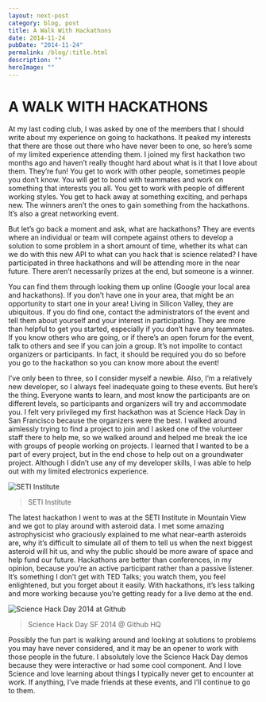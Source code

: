 ```yaml
---
layout: next-post
category: blog, post
title: A Walk With Hackathons
date: 2014-11-24
pubDate: "2014-11-24"
permalink: /blog/:title.html
description: ""
heroImage: ""
---
```


# A WALK WITH HACKATHONS

At my last coding club, I was asked by one of the members that I should write about my experience on going to hackathons. It peaked my interests that there are those out there who have never been to one, so here’s some of my limited experience attending them. I joined my first hackathon two months ago and haven’t really thought hard about what is it that I love about them. They’re fun! You get to work with other people, sometimes people you don’t know. You will get to bond with teammates and work on something that interests you all. You get to work with people of different working styles. You get to hack away at something exciting, and perhaps new. The winners aren’t the ones to gain something from the hackathons. It’s also a great networking event.

But let’s go back a moment and ask, what are hackathons? They are events where an individual or team will compete against others to develop a solution to some problem in a short amount of time, whether its what can we do with this new API to what can you hack that is science related? I have participated in three hackathons and will be attending more in the near future. There aren’t necessarily prizes at the end, but someone is a winner.

You can find them through looking them up online (Google your local area and hackathons). If you don’t have one in your area, that might be an opportunity to start one in your area! Living in Silicon Valley, they are ubiquitous. If you do find one, contact the administrators of the event and tell them about yourself and your interest in participating. They are more than helpful to get you started, especially if you don’t have any teammates. If you know others who are going, or if there’s an open forum for the event, talk to others and see if you can join a group. It’s not impolite to contact organizers or participants. In fact, it should be required you do so before you go to the hackathon so you can know more about the event!

I’ve only been to three, so I consider myself a newbie. Also, I’m a relatively new developer, so I always feel inadequate going to these events. But here’s the thing. Everyone wants to learn, and most know the participants are on different levels, so participants and organizers will try and accommodate you. I felt very privileged my first hackathon was at Science Hack Day in San Francisco because the organizers were the best. I walked around aimlessly trying to find a project to join and I asked one of the volunteer staff there to help me, so we walked around and helped me break the ice with groups of people working on projects. I learned that I wanted to be a part of every project, but in the end chose to help out on a groundwater project. Although I didn’t use any of my developer skills, I was able to help out with my limited electronics experience.

![SETI Institute](https://static1.squarespace.com/static/512515d2e4b08a76159c79b3/t/547417c1e4b053c6b7d19935/1416894403077/SETI?format=2500w)

> SETI Institute

The latest hackathon I went to was at the SETI Institute in Mountain View and we got to play around with asteroid data. I met some amazing astrophysicist who graciously explained to me what near-earth asteroids are, why it’s difficult to simulate all of them to tell us when the next biggest asteroid will hit us, and why the public should be more aware of space and help fund our future. Hackathons are better than conferences, in my opinion, because you’re an active participant rather than a passive listener. It’s something I don’t get with TED Talks; you watch them, you feel enlightened, but you forget about it easily. With hackathons, it’s less talking and more working because you’re getting ready for a live demo at the end.

![Science Hack Day 2014 at Github](https://static1.squarespace.com/static/512515d2e4b08a76159c79b3/t/54741765e4b053c6b7d19848/1416894311246/githubhq?format=2500w)

> Science Hack Day SF 2014 @ Github HQ  

Possibly the fun part is walking around and looking at solutions to problems you may have never considered, and it may be an opener to work with those people in the future. I absolutely love the Science Hack Day demos because they were interactive or had some cool component. And I love Science and love learning about things I typically never get to encounter at work. If anything, I’ve made friends at these events, and I’ll continue to go to them.
